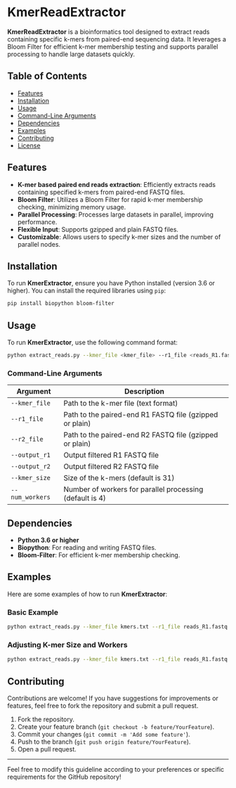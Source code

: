 # KmerReadExtractor

**KmerReadExtractor** is a bioinformatics tool designed to extract reads containing specific k-mers from paired-end sequencing data. It leverages a Bloom Filter for efficient k-mer membership testing and supports parallel processing to handle large datasets quickly.

## Table of Contents

- [Features](#features)
- [Installation](#installation)
- [Usage](#usage)
- [Command-Line Arguments](#command-line-arguments)
- [Dependencies](#dependencies)
- [Examples](#examples)
- [Contributing](#contributing)
- [License](#license)

## Features

- **K-mer based paired end reads extraction**: Efficiently extracts reads containing specified k-mers from paired-end FASTQ files.
- **Bloom Filter**: Utilizes a Bloom Filter for rapid k-mer membership checking, minimizing memory usage.
- **Parallel Processing**: Processes large datasets in parallel, improving performance.
- **Flexible Input**: Supports gzipped and plain FASTQ files.
- **Customizable**: Allows users to specify k-mer sizes and the number of parallel nodes.

## Installation

To run **KmerExtractor**, ensure you have Python installed (version 3.6 or higher). You can install the required libraries using `pip`:

```bash
pip install biopython bloom-filter
```

## Usage

To run **KmerExtractor**, use the following command format:

```bash
python extract_reads.py --kmer_file <kmer_file> --r1_file <reads_R1.fastq.gz> --r2_file <reads_R2.fastq.gz> --output_r1 <output_R1.fastq.gz> --output_r2 <output_R2.fastq.gz> --kmer_size <kmer_size> --num_workers <num_nodes>
```

### Command-Line Arguments

| Argument       | Description                                                             |
|----------------|-------------------------------------------------------------------------|
| `--kmer_file`  | Path to the k-mer file (text format)                                   |
| `--r1_file`    | Path to the paired-end R1 FASTQ file (gzipped or plain)               |
| `--r2_file`    | Path to the paired-end R2 FASTQ file (gzipped or plain)               |
| `--output_r1`  | Output filtered R1 FASTQ file                                           |
| `--output_r2`  | Output filtered R2 FASTQ file                                           |
| `--kmer_size`  | Size of the k-mers (default is 31)                                     |
| `--num_workers`| Number of workers for parallel processing (default is 4)                |

## Dependencies

- **Python 3.6 or higher**
- **Biopython**: For reading and writing FASTQ files.
- **Bloom-Filter**: For efficient k-mer membership checking.

## Examples

Here are some examples of how to run **KmerExtractor**:

### Basic Example

```bash
python extract_reads.py --kmer_file kmers.txt --r1_file reads_R1.fastq.gz --r2_file reads_R2.fastq.gz --output_r1 output_R1.fastq.gz --output_r2 output_R2.fastq.gz --kmer_size 31 --num_workers 4
```

### Adjusting K-mer Size and Workers

```bash
python extract_reads.py --kmer_file kmers.txt --r1_file reads_R1.fastq.gz --r2_file reads_R2.fastq.gz --output_r1 output_R1.fastq.gz --output_r2 output_R2.fastq.gz --kmer_size 21 --num_workers 8
```

## Contributing

Contributions are welcome! If you have suggestions for improvements or features, feel free to fork the repository and submit a pull request.

1. Fork the repository.
2. Create your feature branch (`git checkout -b feature/YourFeature`).
3. Commit your changes (`git commit -m 'Add some feature'`).
4. Push to the branch (`git push origin feature/YourFeature`).
5. Open a pull request.


---

Feel free to modify this guideline according to your preferences or specific requirements for the GitHub repository!
